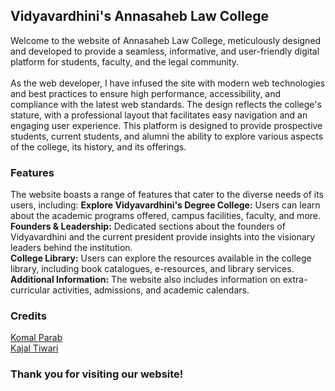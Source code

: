 ## Vidyavardhini's Annasaheb Law College

<p>
  Welcome to the website of Annasaheb Law College, meticulously designed and developed to provide a seamless, informative, and user-friendly digital platform for students, faculty, and the legal community.<br><br>As the web developer, I have infused the site with modern web technologies and best practices to ensure high performance, accessibility, and compliance with the latest web standards. The design reflects the college's stature, with a professional layout that facilitates easy navigation and an engaging user experience. This platform is designed to provide prospective students, current students, and alumni the ability to explore various aspects of the college, its history, and its offerings.
</p>

### Features
<p>
The website boasts a range of features that cater to the diverse needs of its users, including:
  <b>Explore Vidyavardhini's Degree College:</b> Users can learn about the academic programs offered, campus facilities, faculty, and more.<br>
<b>Founders & Leadership:</b> Dedicated sections about the founders of Vidyavardhini and the current president provide insights into the visionary leaders behind the institution.<br>
<b>College Library:</b> Users can explore the resources available in the college library, including book catalogues, e-resources, and library services.<br>
<b>Additional Information:</b> The website also includes information on extra-curricular activities, admissions, and academic calendars.
</p>


### Credits
<p>
  <a href="https://www.linkedin.com/in/komal-parab-94704a27a/">Komal Parab</a> <br>
  <a href=https://www.linkedin.com/in/kajal-tiwari-a84161303?utm_source=share&utm_campaign=share_via&utm_content=profile&utm_medium=android_app>Kajal Tiwari</a>
</p>


### Thank you for visiting our website!
